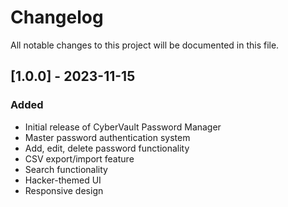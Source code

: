 # Changelog

All notable changes to this project will be documented in this file.

## [1.0.0] - 2023-11-15

### Added
- Initial release of CyberVault Password Manager
- Master password authentication system
- Add, edit, delete password functionality
- CSV export/import feature
- Search functionality
- Hacker-themed UI
- Responsive design